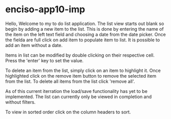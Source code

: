 # enciso-app10-imp

Hello, Welcome to my to do list application. The list view starts out blank so begin by adding a new item to the list. This is done by entering the name of the item on the left text field and choosing a date from the date picker. Once the fielda are full click on add item to populate item to list. It is possible to add an item without a date. 

Items in list can be modified by double clicking on their respective cell. Press the 'enter' key to set the value. 

To delete an item from the list, simply click on an item to highlight it. Once highlighted click on the remove item button to remove the selected item from the list. To delete all items from the list click 'remove all'. 

As of this current iterration the load/save functionality has yet to be implemented. The list can currently only be viewed in completion and without filters.

To view in sorted order click on the column headers to sort.   
